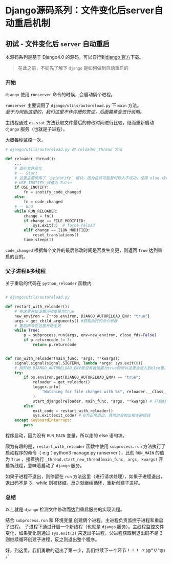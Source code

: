 # Django源码系列：文件变化后server自动重启机制


## 初试 - 文件变化后 `server` 自动重启

本源码系列是基于 Django4.0 的源码，可以自行到[django 官方](https://github.com/django/django.git)下载。

> 在此之前，不妨先了解下 `django` 是如何做到自动重启的

### 开始

`django` 使用 `runserver` 命令的时候，会启动俩个进程。

`runserver` 主要调用了 `django/utils/autoreload.py` 下 `main` 方法。  
_至于为何到这里的，我们这里不作详细的赘述，后面篇章会进行说明。_

主线程通过 `os.stat` 方法获取文件最后的修改时间进行比较，继而重新启动 `django` 服务（也就是子进程）。

大概每秒监控一次。

```python
# django/utils/autoreload.py 的 reloader_thread 方法

def reloader_thread():
    ...
    # 监听文件变化
    # -- Start
    # 这里主要使用了 `pyinotify` 模块，因为目前可能暂时导入不成功，使用 else 块代码
    # USE_INOTIFY 该值为 False
    if USE_INOTIFY:
        fn = inotify_code_changed
    else:
        fn = code_changed
    # -- End
    while RUN_RELOADER:
        change = fn()
        if change == FILE_MODIFIED:
            sys.exit(3)  # force reload
        elif change == I18N_MODIFIED:
            reset_translations()
        time.sleep(1)
```

`code_changed` 根据每个文件的最后修改时间是否发生变更，则返回 `True` 达到重启的目的。

### 父子进程&多线程

关于重启的代码在 `python_reloader` 函数内

```python

# django/utils/autoreload.py

def restart_with_reloader():
    # 在这里开始设置环境变量为true
    new_environ = {**os.environ, DJANGO_AUTORELOAD_ENV: "true"}
    args = get_child_arguments() #获取执行的命令参数
    # 重启命令在这里开始生效
    while True:
        p = subprocess.run(args, env=new_environ, close_fds=False)
        if p.returncode != 3:
            return p.returncode


def run_with_reloader(main_func, *args, **kwargs):
    signal.signal(signal.SIGTERM, lambda *args: sys.exit(0))
    # 刚开始 DJANGO_AUTORELOAD_ENV是没有被设置为true的所以这里会进入到else里。
    try:
        if os.environ.get(DJANGO_AUTORELOAD_ENV) == "true":
            reloader = get_reloader()
            logger.info(
                "Watching for file changes with %s", reloader.__class__.__name__
            )
            start_django(reloader, main_func, *args, **kwargs) # 开启django服务线程
        else:
            exit_code = restart_with_reloader()
            sys.exit(exit_code) # 0为正常退出，其他的会抛出相关的错误
    except KeyboardInterrupt:
        pass
```

程序启动，因为没有 `RUN_MAIN` 变量，所以走的 else 语句块。

颇为有趣的是，`restart_with_reloader` 函数中使用 `subprocess.run` 方法执行了启动程序的命令（ e.g：python3 manage.py runserver ），此刻 `RUN_MAIN` 的值为 `True` ，接着执行 `_thread.start_new_thread(main_func, args, kwargs)` 开启新线程，意味着启动了 `django` 服务。

如果子进程不退出，则停留在 `run` 方法这里（进行请求处理），如果子进程退出，退出码不是 3，while 则被终结。反之就继续循环，重新创建子进程。

### 总结

以上就是 `django` 检测文件修改而达到重启服务的实现流程。

结合 `subprocess.run` 和 环境变量 创建俩个进程。主进程负责监控子进程和重启子进程。
子进程下通过开启一个新线程（也就是 `django` 服务）。主线程监控文件变化，如果变化则通过 `sys.exit(3)` 来退出子进程，父进程获取到退出码不是 3 则继续循环创建子进程，反之则退出整个程序。

好，到这里。我们勇敢的迈出了第一步，我们继续下一个环节！！！ ヾ(◍°∇°◍)ﾉﾞ

